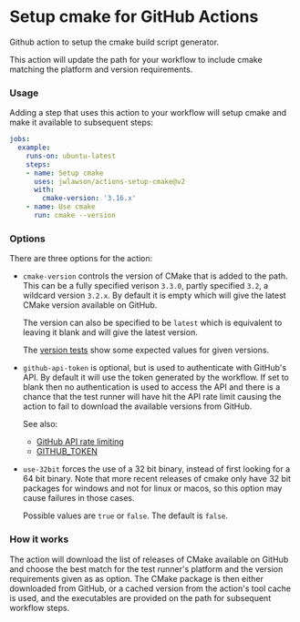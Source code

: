 # Setup cmake for GitHub Actions

Github action to setup the cmake build script generator.

This action will update the path for your workflow to include cmake
matching the platform and version requirements.

### Usage

Adding a step that uses this action to your workflow will setup cmake
and make it available to subsequent steps:

```yaml
jobs:
  example:
    runs-on: ubuntu-latest
    steps:
    - name: Setup cmake
      uses: jwlawson/actions-setup-cmake@v2
      with:
        cmake-version: '3.16.x'
    - name: Use cmake
      run: cmake --version
```

### Options

There are three options for the action:

* `cmake-version` controls the version of CMake that is added to the path. This
  can be a fully specified verison `3.3.0`, partly specified `3.2`, a wildcard
  version `3.2.x`. By default it is empty which will give the latest CMake
  version available on GitHub.

  The version can also be specified to be `latest` which is equivalent to
  leaving it blank and will give the latest version.

  The [version tests] show some expected values for given versions.

* `github-api-token` is optional, but is used to authenticate with GitHub's
  API. By default it will use the token generated by the workflow. If set to
  blank then no authentication is used to access the API and there is a chance
  that the test runner will have hit the API rate limit causing the action to
  fail to download the available versions from GitHub.

  See also:
   - [GitHub API rate limiting]
   - [GITHUB_TOKEN]

* `use-32bit` forces the use of a 32 bit binary, instead of first looking for a
  64 bit binary. Note that more recent releases of cmake only have 32 bit
  packages for windows and not for linux or macos, so this option may cause
  failures in those cases.

  Possible values are `true` or `false`. The default is `false`.

### How it works

The action will download the list of releases of CMake available on GitHub and
choose the best match for the test runner's platform and the version
requirements given as as option. The CMake package is then either downloaded
from GitHub, or a cached version from the action's tool cache is used, and the
executables are provided on the path for subsequent workflow steps.


[version tests]: ./__tests__/version.test.ts
[GitHub API rate limiting]: https://developer.github.com/v3/#rate-limiting
[GITHUB_TOKEN]: https://help.github.com/en/actions/automating-your-workflow-with-github-actions/authenticating-with-the-github_token#about-the-github_token-secret
